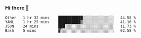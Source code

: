### Hi there 👋

<!--
**yeya24/yeya24** is a ✨ _special_ ✨ repository because its `README.md` (this file) appears on your GitHub profile.

Here are some ideas to get you started:

- 🔭 I’m currently working on ...
- 🌱 I’m currently learning ...
- 👯 I’m looking to collaborate on ...
- 🤔 I’m looking for help with ...
- 💬 Ask me about ...
- 📫 How to reach me: ...
- 😄 Pronouns: ...
- ⚡ Fun fact: ...
-->

<!--START_SECTION:waka-->
```text
Other   1 hr 32 mins    ███████████░░░░░░░░░░░░░░   44.58 % 
YAML    1 hr 25 mins    ██████████▒░░░░░░░░░░░░░░   41.10 % 
JSON    24 mins         ███░░░░░░░░░░░░░░░░░░░░░░   11.73 % 
Bash    5 mins          ▓░░░░░░░░░░░░░░░░░░░░░░░░   02.58 % 
```
<!--END_SECTION:waka-->
